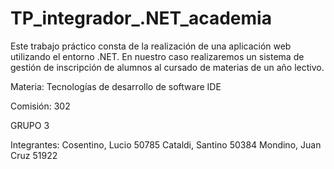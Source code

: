 # TP_integrador_.NET_academia
Este trabajo práctico consta de la realización de una aplicación web utilizando el entorno .NET. 
En nuestro caso realizaremos un sistema de gestión de inscripción de alumnos al cursado de materias de un año lectivo.

Materia:
Tecnologías de desarrollo de software IDE

Comisión: 302

GRUPO 3

Integrantes:
Cosentino, Lucio  50785
Cataldi, Santino  50384
Mondino, Juan Cruz  51922

